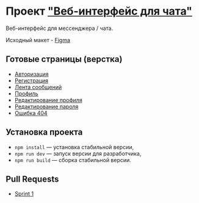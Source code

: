 # Проект ["Веб-интерфейс для чата"](https://vierim-chat.netlify.app/)

Веб-интерфейс для мессенджера / чата.

Исходный макет - [Figma](https://vierim-chat.netlify.app/error)

## Готовые страницы (верстка)

- [Авторизация](https://vierim-chat.netlify.app/login)
- [Регистрация](https://vierim-chat.netlify.app/registration)
- [Лента сообщений](https://vierim-chat.netlify.app/feed)
- [Профиль](https://vierim-chat.netlify.app/profile)
- [Редактирование профиля](https://vierim-chat.netlify.app/edit)
- [Редактирование пароля](https://vierim-chat.netlify.app/password)
- [Ошибка 404](https://vierim-chat.netlify.app/error)

## Установка проекта

- `npm install` — установка стабильной версии,
- `npm run dev` — запуск версии для разработчика,
- `npm run build` — сборка стабильной версии.

## Pull Requests

- [Sprint 1](https://github.com/vierim/middle.messenger.praktikum.yandex/pull/3)
